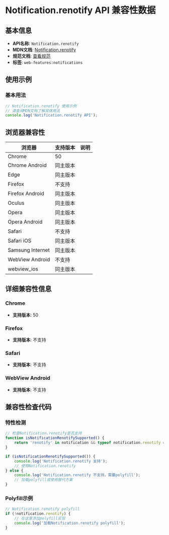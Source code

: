 # Notification.renotify API 兼容性数据

## 基本信息

- **API名称**: `Notification.renotify`
- **MDN文档**: [Notification.renotify](https://developer.mozilla.org/docs/Web/API/Notification/renotify)
- **规范文档**: [查看规范](https://notifications.spec.whatwg.org/#dom-notification-renotify)
- **标签**: `web-features:notifications`

## 使用示例

### 基本用法

```javascript
// Notification.renotify 使用示例
// 请查阅MDN文档了解具体用法
console.log('Notification.renotify API');
```

## 浏览器兼容性

| 浏览器 | 支持版本 | 说明 |
|--------|----------|------|
| Chrome | 50 |  |
| Chrome Android | 同主版本 |  |
| Edge | 同主版本 |  |
| Firefox | 不支持 |  |
| Firefox Android | 同主版本 |  |
| Oculus | 同主版本 |  |
| Opera | 同主版本 |  |
| Opera Android | 同主版本 |  |
| Safari | 不支持 |  |
| Safari iOS | 同主版本 |  |
| Samsung Internet | 同主版本 |  |
| WebView Android | 不支持 |  |
| webview_ios | 同主版本 |  |

## 详细兼容性信息

### Chrome

- **支持版本**: 50

### Firefox

- **支持版本**: 不支持

### Safari

- **支持版本**: 不支持

### WebView Android

- **支持版本**: 不支持

## 兼容性检查代码

### 特性检测

```javascript
// 检查Notification.renotify是否支持
function isNotificationRenotifySupported() {
    return 'renotify' in notification && typeof notification.renotify === 'function';
}

if (isNotificationRenotifySupported()) {
    console.log('Notification.renotify 支持');
    // 使用Notification.renotify
} else {
    console.log('Notification.renotify 不支持，需要polyfill');
    // 加载polyfill或使用替代方案
}
```

### Polyfill示例

```javascript
// Notification.renotify polyfill
if (!notification.renotify) {
    // 在这里添加polyfill实现
    console.log('加载Notification.renotify polyfill');
}
```

